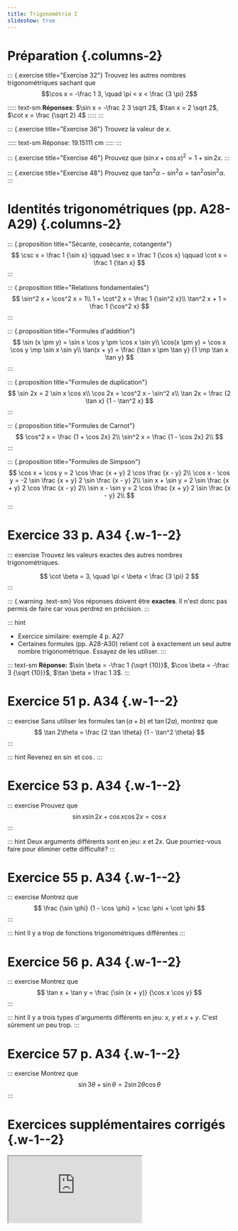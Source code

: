 ```yaml
---
title: Trigonométrie I
slideshow: true
---
```


# Préparation {.columns-2}

::: {.exercise title="Exercise 32"}
Trouvez les autres nombres trigonométriques sachant que
$$\cos x = -\frac 1 3, \quad \pi < x < \frac {3 \pi} 2$$

::::: text-sm
**Réponses**: $\sin x = -\frac 2 3 \sqrt 2$, $\tan x = 2 \sqrt 2$, $\cot x = \frac {\sqrt 2} 4$
:::::
:::

::: {.exercise title="Exercise 36"}
Trouvez la valeur de $x$.
<RightTriangle c="25\text{cm}" a="x" B="40^{\circ}" width={275} height={275} />

::::: text-sm
Réponse: 19.15111 cm
:::::
:::

::: {.exercise title="Exercise 46"}
Prouvez que $(\sin x + \cos x)^2 = 1 + \sin 2x$.
:::

::: {.exercise title="Exercise 48"}
Prouvez que $\tan^2 \alpha - \sin^2 \alpha = \tan^2 \alpha \sin^2 \alpha$.
:::

# Identités trigonométriques (pp. A28-A29) {.columns-2}

::: {.proposition title="Sécante, cosécante, cotangente"}
$$
\csc x = \frac 1 {\sin x}
\qquad \sec x = \frac 1 {\cos x}
\qquad \cot x = \frac 1 {\tan x}
$$
:::

::: {.proposition title="Relations fondamentales"}
$$
\sin^2 x + \cos^2 x = 1\\
1 + \cot^2 x = \frac 1 {\sin^2 x}\\
\tan^2 x + 1 = \frac 1 {\cos^2 x}
$$
:::

::: {.proposition title="Formules d'addition"}
$$
\sin (x \pm y) = \sin x \cos y \pm \cos x \sin y\\
\cos(x \pm y) = \cos x \cos y \mp \sin x \sin y\\
\tan(x + y) = \frac {\tan x \pm \tan y} {1 \mp \tan x \tan y}
$$
:::

::: {.proposition title="Formules de duplication"}
$$
\sin 2x = 2 \sin x \cos x\\
\cos 2x = \cos^2 x - \sin^2 x\\
\tan 2x = \frac {2 \tan x} {1 - \tan^2 x}
$$
:::

::: {.proposition title="Formules de Carnot"}
$$
\cos^2 x = \frac {1 + \cos 2x} 2\\
\sin^2 x = \frac {1 - \cos 2x} 2\\
$$
:::

::: {.proposition title="Formules de Simpson"}
$$
\cos x + \cos y = 2 \cos \frac {x + y} 2 \cos \frac {x - y} 2\\
\cos x - \cos y = -2 \sin \frac {x + y} 2 \sin \frac {x - y} 2\\
\sin x + \sin y = 2 \sin \frac {x + y} 2 \cos \frac {x - y} 2\\
\sin x - \sin y = 2 \cos \frac {x + y} 2 \sin \frac {x - y} 2\\
$$
:::

# Exercice 33 p. A34 {.w-1--2}

::: exercise
Trouvez les valeurs exactes des autres nombres trigonométriques.

$$
\cot \beta = 3, \quad \pi < \beta < \frac {3 \pi} 2
$$
:::

::: {.warning .text-sm}
Vos réponses doivent être **exactes**.
Il n'est donc pas permis de faire
<Calculator value="\beta = \arctan(\frac{1}{3})" />
car vous perdrez en précision.
:::

::: hint
- Exercice similaire: exemple 4 p. A27
- Certaines formules (pp. A28-A30) relient $\cot$ à exactement un seul autre nombre trigonométrique.
  Essayez de les utiliser.
:::

::: text-sm
**Réponse:** $\sin \beta = -\frac 1 {\sqrt {10}}$, $\cos \beta = -\frac 3 {\sqrt {10}}$, $\tan \beta = \frac 1 3$.
:::

# Exercice 51 p. A34 {.w-1--2}

::: exercise
Sans utiliser les formules $\tan(a + b)$ et $\tan(2a)$,
montrez que
$$
\tan 2\theta = \frac {2 \tan \theta} {1 - \tan^2 \theta}
$$
:::

::: hint
Revenez en $\sin$ et $\cos$.
:::

# Exercice 53 p. A34 {.w-1--2}

::: exercise
Prouvez que
$$\sin x \sin 2x + \cos x \cos 2x = \cos x$$
:::

::: hint
Deux arguments différents sont en jeu: $x$ et $2 x$.
Que pourriez-vous faire pour éliminer cette difficulté?
:::

# Exercice 55 p. A34 {.w-1--2}

::: exercise
Montrez que
$$
\frac {\sin \phi} {1 - \cos \phi} = \csc \phi + \cot \phi
$$
:::

::: hint
Il y a trop de fonctions trigonométriques différentes
:::

# Exercice 56 p. A34 {.w-1--2}

::: exercise
Montrez que
$$
\tan x + \tan y
= \frac {\sin (x + y)} {\cos x \cos y}
$$
:::

::: hint
Il y a trois types d'arguments différents en jeu: $x$, $y$ et $x + y$.
C'est sûrement un peu trop.
:::

# Exercice 57 p. A34 {.w-1--2}

::: exercise
Montrez que
$$
\sin 3\theta + \sin \theta = 2 \sin 2 \theta \cos \theta
$$
:::

# Exercices supplémentaires corrigés {.w-1--2}

<Iframe class="h-full w-full" src="https://pmt.physicsandmathstutor.com//download/Maths/A-level/Pure/Trigonometry-2/Edexcel-Set-B/Trigonometric%20Equations.pdf" />
